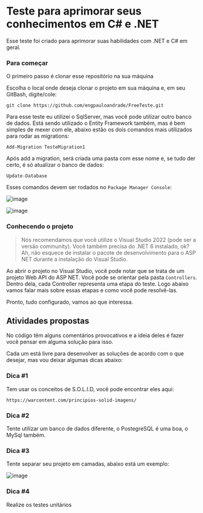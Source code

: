 # Teste para aprimorar seus conhecimentos em C# e .NET

Esse teste foi criado para aprimorar suas habilidades com .NET e C# em geral. 


### Para começar

O primeiro passo é clonar esse repositório na sua máquina

Escolha o local onde deseja clonar o projeto em sua máquina e, em seu GitBash, 
digite/cole: 

```
git clone https://github.com/engpauloandrade/FreeTeste.git
```

Para esse teste eu utilizei o SqlServer, mas você pode utilizar outro banco de dados.
Está sendo utilizado o Entity Framework também, mas é bem simples de mexer com ele, abaixo estão os dois comandos mais utilizados para rodar as migrations:

```
Add-Migration TesteMigration1
```

Após add a migration, será criada uma pasta com esse nome e, se tudo der certo, é só atualizar o banco de dados:

```
Update-Database
```

Esses comandos devem ser rodados no `Package Manager Console`:

![image](https://user-images.githubusercontent.com/81451506/231034852-31260633-3a36-430a-8310-9edfba9f159e.png)

![image](https://user-images.githubusercontent.com/81451506/231036690-89a96db8-8fd1-4edd-885c-6a2aacb8a24d.png)



### Conhecendo o projeto

> Nós recomendamos que você utilize o Visual Studio 2022 (pode ser a versão community). Você também precisa do .NET 6 instalado, ok? Ah, não esquece de instalar o pacote de desenvolvimento para o ASP NET durante a instalação do Visual Studio.

Ao abrir o projeto no Visual Studio, você pode notar que se trata de um projeto Web API do ASP NET. Você pode se orientar pela pasta ```Controllers```. Dentro dela, cada Controller representa uma etapa do teste. Logo abaixo vamos falar mais sobre essas etapas e como você pode resolvê-las.


Pronto, tudo configurado, vamos ao que interessa.

## Atividades propostas

No código têm alguns comentários provocativos e a ideia deles é fazer você pensar em alguma solução para isso.

Cada um está livre para desenvolver as soluções de acordo com o que desejar, mas vou deixar algumas dicas abaixo:

### Dica #1

Tem usar os conceitos de S.O.L.I.D, você pode encontrar eles aqui:

```
https://warcontent.com/principios-solid-imagens/
```

### Dica #2

Tente utilizar um banco de dados diferente, o PostegreSQL é uma boa, o MySql também.

### Dica #3

Tente separar seu projeto em camadas, abaixo está um exemplo:

![image](https://user-images.githubusercontent.com/81451506/231036067-25f11bd5-0fc2-443d-aea1-f17d70f5c9ae.png)

### Dica #4 

Realize os testes unitários

